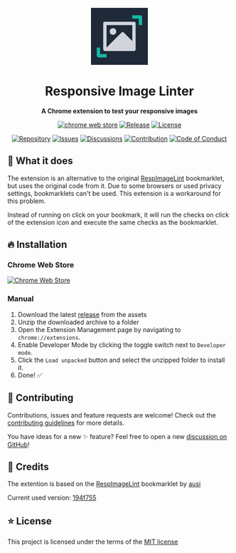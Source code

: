 <div align="center">

![Extension logo](docs/images/symbol.png)

# Responsive Image Linter

**A Chrome extension to test your responsive images**

[![chrome web store](https://img.shields.io/badge/chrome_web_store-0D9488?style=for-the-badge&logo=googlechrome&logoColor=white)](https://chrome.google.com/webstore/detail/responsive-image-linter/mnddginionlghpblkimpdalcecpnbjln)
[![Release](https://img.shields.io/github/v/release/peter-neumann-dev/responsive-image-linter?color=0D9488&sort=semver&style=for-the-badge)](https://github.com/peter-neumann-dev/responsive-image-linter/releases)
[![License](https://img.shields.io/github/license/peter-neumann-dev/responsive-image-linter?color=0D9488&style=for-the-badge)](LICENSE)

[![Repository](https://img.shields.io/badge/💾_Repository-1E293B?style=for-the-badge)](https://github.com/peter-neumann-dev/responsive-image-linter)
[![Issues](https://img.shields.io/badge/🐛_Issues-1E293B?style=for-the-badge)](https://github.com/peter-neumann-dev/responsive-image-linter/issues)
[![Discussions](https://img.shields.io/badge/💬_Discussions-1E293B?style=for-the-badge)](https://github.com/peter-neumann-dev/responsive-image-linter/discussions)
[![Contribution](https://img.shields.io/badge/👥_Contribution_Guide-1E293B?style=for-the-badge)](CONTRIBUTING.md)
[![Code of Conduct](https://img.shields.io/badge/🤝_Code_of_Conduct-1E293B?style=for-the-badge)](CODE_OF_CONDUCT.md)

</div>

## 🚀 What it does

The extension is an alternative to the original [RespImageLint](https://github.com/ausi/respimagelint)
bookmarklet, but uses the original code from it. Due to some browsers or used
privacy settings, bookmarklets can't be used. This extension is a workaround for
this problem.

Instead of running on click on your bookmark, it will run the checks on click of
the extension icon and execute the same checks as the bookmarklet.

## 🔥 Installation

### Chrome Web Store

[![Chrome Web Store](https://img.shields.io/badge/chrome_web_store-1E293B?style=for-the-badge&logo=googlechrome&logoColor=white)](https://chrome.google.com/webstore/detail/responsive-image-linter/mnddginionlghpblkimpdalcecpnbjln)

### Manual

1. Download the latest [release](https://github.com/peter-neumann-dev/responsive-image-linter/releases) from the assets
2. Unzip the downloaded archive to a folder
3. Open the Extension Management page by navigating to `chrome://extensions`.
4. Enable Developer Mode by clicking the toggle switch next to `Developer mode`.
5. Click the `Load unpacked` button and select the unzipped folder to install it.
6. Done! ✅

## 👥 Contributing

Contributions, issues and feature requests are welcome! Check out the [contributing guidelines](CONTRIBUTING.md) for more details.

You have ideas for a new ✨ feature? Feel free to open a new [discussion on GitHub](https://github.com/peter-neumann-dev/responsive-image-linter/discussions)!

## 💎 Credits

The extention is based on the [RespImageLint](https://github.com/ausi/respimagelint)
bookmarklet by [ausi](https://github.com/ausi)

Current used version: [194f755](https://github.com/ausi/respimagelint/commit/194f75598b0fc0e26bb3166a17a3e5ecbb25f30b)

## ⭐ License

This project is licensed under the terms of the [MIT license](LICENSE)
